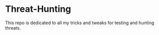 # Threat-Hunting
This repo is dedicated to all my tricks and tweaks for testing and hunting threats.
